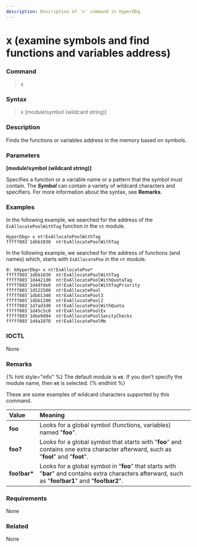 ```yaml
---
description: Description of 'x' command in HyperDbg.
---
```


# x \(examine symbols and find functions and variables address\)

### Command

> x

### Syntax

> x \[module!symbol \(wildcard string\)\]

### Description

Finds the functions or variables address in the memory based on symbols.

### Parameters

**\[module!symbol \(wildcard string\)\]**

Specifies a function or a variable name or a pattern that the symbol must contain. The _**Symbol**_ can contain a variety of wildcard characters and specifiers. For more information about the syntax, see **Remarks**.

### Examples

In the following example, we searched for the address of the `ExAllocatePoolWithTag` function in the `nt` module.

```text
HyperDbg> x nt!ExAllocatePoolWithTag
fffff803`1dbb1030  nt!ExAllocatePoolWithTag
```

In the following example, we searched for the address of functions \(and names\) which, starts with `ExAllocatePoo` in the `nt` module.

```text
0: kHyperDbg> x nt!ExAllocatePoo*
fffff803`1dbb1030  nt!ExAllocatePoolWithTag
fffff803`1d4421d0  nt!ExAllocatePoolWithQuotaTag
fffff803`1d44fde0  nt!ExAllocatePoolWithTagPriority
fffff803`1d522500  nt!ExAllocatePool
fffff803`1dbb1340  nt!ExAllocatePool3
fffff803`1dbb1280  nt!ExAllocatePool2
fffff803`1d7ad3d0  nt!ExAllocatePoolWithQuota
fffff803`1d45c5c0  nt!ExAllocatePoolEx
fffff803`1dbe9d84  nt!ExAllocatePoolSanityChecks
fffff803`1d4a1070  nt!ExAllocatePoolMm
```

### IOCTL

None

### Remarks

{% hint style="info" %}
The default module is **`nt`**. If you don't specify the module name, then **`nt`** is selected.
{% endhint %}

These are some examples of wildcard characters supported by this command.

| Value | Meaning |
| :--- | :--- |
| **foo** | Looks for a global symbol \(functions, variables\) named "**foo**". |
| **foo?** | Looks for a global symbol that starts with "**foo**" and contains one extra character afterward, such as "**fool**" and "**foot**". |
| **foo!bar\*** | Looks for a global symbol in "**foo**" that starts with "**bar**" and contains extra characters afterward, such as "**foo!bar1**" and "**foo!bar2**". |

### Requirements

None

### Related

None

